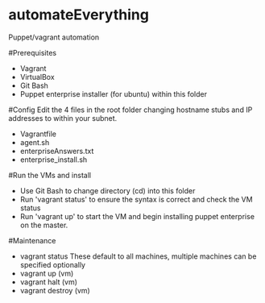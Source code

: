 # automateEverything
Puppet/vagrant automation

#Prerequisites
- Vagrant
- VirtualBox
- Git Bash
- Puppet enterprise installer (for ubuntu) within this folder

#Config
Edit the 4 files in the root folder changing hostname stubs and IP addresses to within your subnet.
- Vagrantfile
- agent.sh
- enterpriseAnswers.txt
- enterprise_install.sh

#Run the VMs and install
- Use Git Bash to change directory (cd) into this folder
- Run 'vagrant status' to ensure the syntax is correct and check the VM status
- Run 'vagrant up' to start the VM and begin installing puppet enterprise on the master.

#Maintenance
- vagrant status
These default to all machines, multiple machines can be specified optionally
- vagrant up (vm)
- vagrant halt (vm)
- vagrant destroy (vm)



